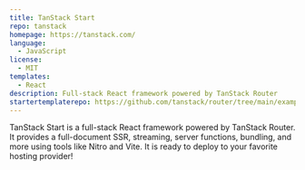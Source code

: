 ```yaml
---
title: TanStack Start
repo: tanstack
homepage: https://tanstack.com/
language:
  - JavaScript
license:
  - MIT
templates:
  - React
description: Full-stack React framework powered by TanStack Router
startertemplaterepo: https://github.com/tanstack/router/tree/main/examples/react/start-basic
---
```

TanStack Start is a full-stack React framework powered by TanStack Router. It provides a full-document SSR, streaming, server functions, bundling, and more using tools like Nitro and Vite. It is ready to deploy to your favorite hosting provider!
